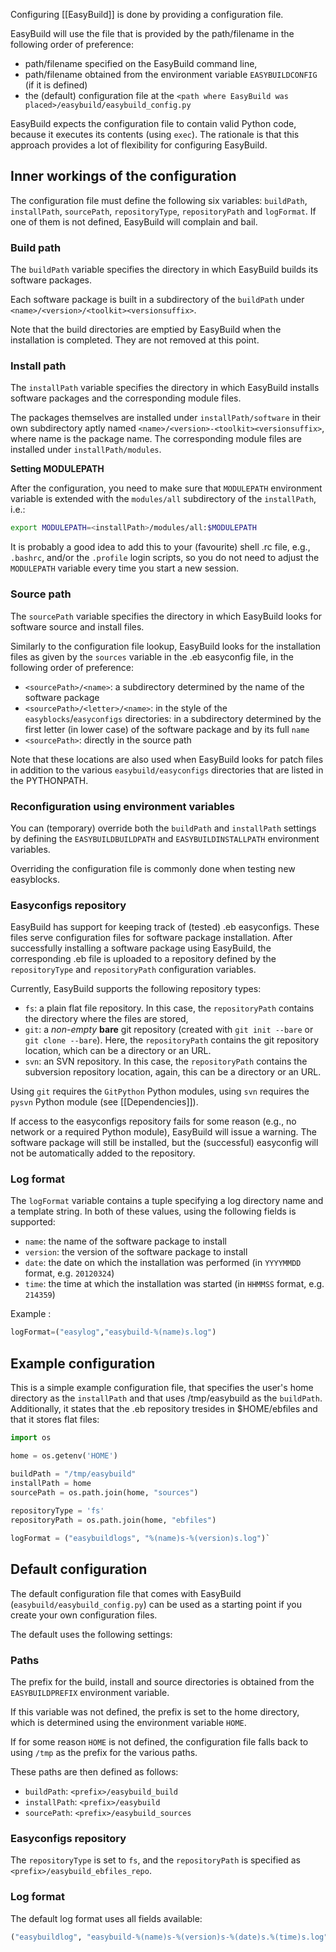 Configuring [[EasyBuild]] is done by providing a configuration file.

EasyBuild will use the file that is provided by the path/filename in the following order of preference:

* path/filename specified on the EasyBuild command line,
* path/filename obtained from the environment variable `EASYBUILDCONFIG` (if it is defined)
* the (default) configuration file at the `<path where EasyBuild was placed>/easybuild/easybuild_config.py`

EasyBuild expects the configuration file to contain valid Python code, because it executes its contents (using `exec`). The rationale is that this approach provides a lot of flexibility for configuring EasyBuild.

## Inner workings of the configuration

The configuration file must define the following six variables: `buildPath`, `installPath`, `sourcePath`, `repositoryType`, `repositoryPath` and `logFormat`.
If one of them is not defined, EasyBuild will complain and bail.

### Build path

The `buildPath` variable specifies the directory in which EasyBuild builds its software packages. 

Each software package is built in a subdirectory of the `buildPath` under `<name>/<version>/<toolkit><versionsuffix>`.

Note that the build directories are emptied by EasyBuild when the installation is completed. They are not removed at this point.

### Install path

The `installPath` variable specifies the directory in which EasyBuild installs software packages and the corresponding module files.

The packages themselves are installed under `installPath/software` in their own subdirectory aptly named `<name>/<version>-<toolkit><versionsuffix>`, where name is the package name. The corresponding module files are installed under `installPath/modules`.

**Setting MODULEPATH**

After the configuration, you need to make sure that `MODULEPATH` environment variable is extended with the `modules/all` subdirectory of the `installPath`, i.e.:

```bash
export MODULEPATH=<installPath>/modules/all:$MODULEPATH
```

It is probably a good idea to add this to your (favourite) shell .rc file, e.g.,  `.bashrc`, and/or the `.profile` login scripts, so you do not need to adjust the `MODULEPATH` variable every time you start a new session.

### Source path

The `sourcePath` variable specifies the directory in which EasyBuild looks for software source and install files.

Similarly to the configuration file lookup, EasyBuild looks for the installation files as given by the `sources` variable in the .eb easyconfig file, in the following order of preference:

* `<sourcePath>/<name>`: a subdirectory determined by the name of the software package
* `<sourcePath>/<letter>/<name>`: in the style of the `easyblocks`/`easyconfigs` directories: in a subdirectory determined by the first letter (in lower case) of the software package and by its full `name`
* `<sourcePath>`: directly in the source path

Note that these locations are also used when EasyBuild looks for patch files in addition to the various `easybuild/easyconfigs` directories that are listed in the PYTHONPATH.

### Reconfiguration using environment variables

You can (temporary) override both the `buildPath` and `installPath` settings by defining the `EASYBUILDBUILDPATH` and `EASYBUILDINSTALLPATH` environment variables.

Overriding the configuration file is commonly done when testing new easyblocks.

### Easyconfigs repository

EasyBuild has support for keeping track of (tested) .eb easyconfigs. These files serve configuration files for software package installation. After successfully installing a software package using EasyBuild, the corresponding .eb file is uploaded to a repository defined by the `repositoryType` and `repositoryPath` configuration variables.

Currently, EasyBuild supports the following repository types:

* `fs`: a plain flat file repository. In this case, the `repositoryPath` contains the directory where the files are stored,
* `git`: a _non-empty_ **bare** git repository (created with `git init --bare` or `git clone --bare`). Here, the `repositoryPath` contains the git repository location, which can be a directory or an URL.
* `svn`: an SVN repository. In this case, the `repositoryPath` contains the subversion repository location, again, this can be a directory or an URL.

Using `git` requires the `GitPython` Python modules, using `svn` requires the `pysvn` Python module (see [[Dependencies]]).

If access to the easyconfigs repository fails for some reason (e.g., no network or a required Python module), EasyBuild will issue a warning. The software package will still be installed, but the (successful) easyconfig will not be automatically added to the repository.

### Log format

The `logFormat` variable contains a tuple specifying a log directory name and a template string. In both of these values, using the following fields is supported:

* `name`: the name of the software package to install
* `version`: the version of the software package to install
* `date`: the date on which the installation was performed (in `YYYYMMDD` format, e.g. `20120324`)
* `time`: the time at which the installation was started (in `HHMMSS` format, e.g. `214359`)

Example : 

```python 
logFormat=("easylog","easybuild-%(name)s.log")
```

## Example configuration

This is a simple example configuration file, that specifies the user's home directory as the `installPath` and  that uses /tmp/easybuild as the `buildPath`. Additionally, it states that the .eb repository tresides in $HOME/ebfiles and that it stores flat files:

```python
import os

home = os.getenv('HOME')

buildPath = "/tmp/easybuild"
installPath = home
sourcePath = os.path.join(home, "sources")
 
repositoryType = 'fs'
repositoryPath = os.path.join(home, "ebfiles")

logFormat = ("easybuildlogs", "%(name)s-%(version)s.log")`
```

## Default configuration

The default configuration file that comes with EasyBuild (`easybuild/easybuild_config.py`) can be used as a starting point if you create your own configuration files.
 
The default uses the following settings:


### Paths

The prefix for the build, install and source directories is obtained from the `EASYBUILDPREFIX` environment variable. 

If this variable was not defined, the prefix is set to the home directory, which is determined using the environment variable `HOME`.

If for some reason `HOME` is not defined, the configuration file falls back to using `/tmp` as the prefix for the various paths.

These paths are then defined as follows:

* `buildPath`: `<prefix>/easybuild_build`
* `installPath`: `<prefix>/easybuild`
* `sourcePath`: `<prefix>/easybuild_sources`

### Easyconfigs repository

The `repositoryType` is set to `fs`, and the `repositoryPath` is specified as `<prefix>/easybuild_ebfiles_repo`.

### Log format

The default log format uses all fields available:

```python
("easybuildlog", "easybuild-%(name)s-%(version)s-%(date)s.%(time)s.log")
```
